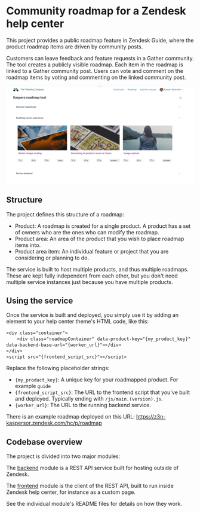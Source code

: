# Community roadmap for a Zendesk help center

This project provides a public roadmap feature in Zendesk Guide, where the product roadmap items are driven by community posts.

Customers can leave feedback and feature requests in a Gather community. The tool creates a publicly visible roadmap. Each item in the roadmap is linked to a Gather community post. Users can vote and comment on the roadmap items by voting and commenting on the linked community post.

![Screenshot of a roadmap created with this tool](screenshot.png "Screenshot")

## Structure

The project defines this structure of a roadmap:

* Product: A roadmap is created for a single product. A product has a set of owners who are the ones who can modify the roadmap.
* Product area: An area of the product that you wish to place roadmap items into.
* Product area item: An individual feature or project that you are considering or planning to do.

The service is built to host multiple products, and thus multiple roadmaps. These are kept fully independent from each other, but you don't need multiple service instances just because you have multiple products.

## Using the service

Once the service is built and deployed, you simply use it by adding an element to your help center theme's HTML code, like this:

```
<div class="container">
	<div class="roadmapContainer" data-product-key="{my_product_key}" data-backend-base-url="{worker_url}"></div>
</div>
<script src="{frontend_script_src}"></script>
```

Replace the following placeholder strings:

* `{my_product_key}`: A unique key for your roadmapped product. For example `guide`
* `{frontend_script_src}`: The URL to the frontend script that you've built and deployed. Typically ending with `/js/main.(version).js`.
* `{worker_url}`: The URL to the running backend service.

There is an example roadmap deployed on this URL: https://z3n-kaspersor.zendesk.com/hc/p/roadmap

## Codebase overview

The project is divided into two major modules:

The [backend](backend/README.md) module is a REST API service built for hosting outside of Zendesk.

The [frontend](frontend/README.md) module is the client of the REST API, built to run inside Zendesk help center, for instance as a custom page.

See the individual module's README files for details on how they work.
